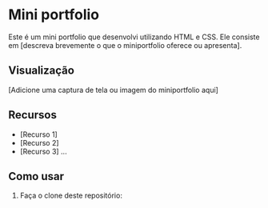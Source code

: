 # Mini portfolio

Este é um mini portfolio que desenvolvi utilizando HTML e CSS. Ele consiste em [descreva brevemente o que o miniportfolio oferece ou apresenta].

## Visualização

[Adicione uma captura de tela ou imagem do miniportfolio aqui]

## Recursos

- [Recurso 1]
- [Recurso 2]
- [Recurso 3]
  ...

## Como usar

1. Faça o clone deste repositório:
